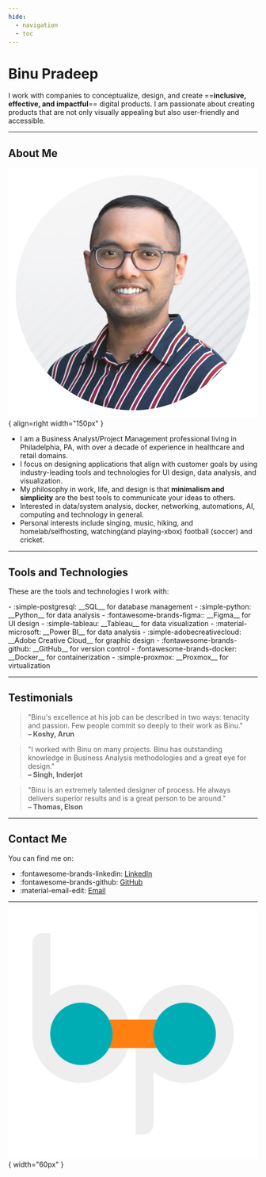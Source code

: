 ```yaml
---
hide:
  - navigation
  - toc
---
```


<style>
  .md-grid {
    max-width: 1220px;
  }
</style>

# Binu Pradeep

I work with companies to conceptualize, design, and create ==**inclusive, effective, and impactful**== digital products. I am passionate about creating products that are not only visually appealing but also user-friendly and accessible.

---
## About Me
![Hero Image](assets/landing/binu.png){ align=right width="150px" }

- I am a Business Analyst/Project Management professional living in Philadelphia, PA, with over a decade of experience in healthcare and retail domains.
- I focus on designing applications that align with customer goals by using industry-leading tools and technologies for UI design, data analysis, and visualization.
- My philosophy in work, life, and design is that **minimalism and simplicity** are the best tools to communicate your ideas to others.
- Interested in data/system analysis, docker, networking, automations, AI, computing and technology in general.
- Personal interests include singing, music, hiking, and homelab/selfhosting, watching(and playing-xbox) football (soccer) and cricket.

---

## Tools and Technologies

These are the tools and technologies I work with:

<div class="grid cards" markdown>
- :simple-postgresql: __SQL__ for database management
- :simple-python: __Python__ for data analysis
- :fontawesome-brands-figma:: __Figma__ for UI design
- :simple-tableau: __Tableau__ for data visualization
- :material-microsoft: __Power BI__ for data analysis
- :simple-adobecreativecloud: __Adobe Creative Cloud__ for graphic design
- :fontawesome-brands-github: __GitHub__ for version control
- :fontawesome-brands-docker: __Docker__ for containerization
- :simple-proxmox: __Proxmox__ for virtualization
</div>

---

## Testimonials

> "Binu's excellence at his job can be described in two ways: tenacity and passion. Few people commit so deeply to their work as Binu."  
> **– Koshy, Arun**

> "I worked with Binu on many projects. Binu has outstanding knowledge in Business Analysis methodologies and a great eye for design."  
> **– Singh, Inderjot**

> "Binu is an extremely talented designer of process. He always delivers superior results and is a great person to be around."  
> **– Thomas, Elson**

---

## Contact Me

You can find me on:

- :fontawesome-brands-linkedin: [LinkedIn](https://www.linkedin.com/in/binupradeep/)
- :fontawesome-brands-github: [GitHub](https://www.github.com/binuengoor)
- :material-email-edit: [Email](mailto:mailto:contact@binupradeep.com)

---
![Binu Pradeep Logo](assets/logo.svg){ width="60px" }